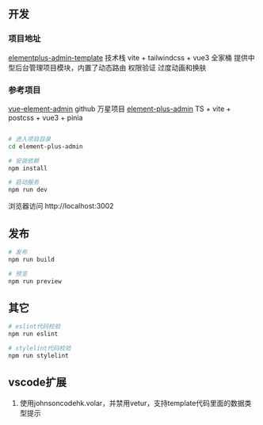 
## 开发

### 项目地址
[elementplus-admin-template](https://github.com/junglehunter96/elementplus-admin-template) 技术栈 vite + tailwindcss + vue3 全家桶
提供中型后台管理项目模块，内置了动态路由 权限验证 过度动画和换肤

### 参考项目

[vue-element-admin](https://github.com/PanJiaChen/vue-element-admin) github 万星项目
[element-plus-admin](https://github.com/hsiangleev/element-plus-admin)  TS + vite + postcss + vue3 + pinia

```bash

# 进入项目目录
cd element-plus-admin

# 安装依赖
npm install

# 启动服务
npm run dev
```

浏览器访问 http://localhost:3002

## 发布

```bash
# 发布
npm run build

# 预览
npm run preview
```

## 其它

```bash
# eslint代码校验
npm run eslint

# stylelint代码校验
npm run stylelint
```

## vscode扩展

1. 使用johnsoncodehk.volar，并禁用vetur，支持template代码里面的数据类型提示
